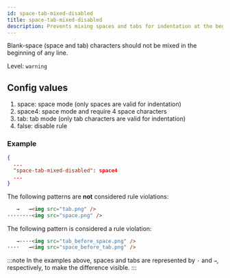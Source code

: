 ```yaml
---
id: space-tab-mixed-disabled
title: space-tab-mixed-disabled
description: Prevents mixing spaces and tabs for indentation at the beginning of lines to ensure consistent formatting.
---
```


Blank-space (space and tab) characters should not be mixed in the beginning of any line.

Level: `warning`

## Config values

1. space: space mode (only spaces are valid for indentation)
2. space4: space mode and require 4 space characters
3. tab: tab mode (only tab characters are valid for indentation)
4. false: disable rule

### Example

```json
{
  ...
  "space-tab-mixed-disabled": space4
  ...
}
```

The following patterns are **not** considered rule violations:

<!-- prettier-ignore -->
```html
   →   →<img src="tab.png" />
········<img src="space.png" />
```

The following pattern is considered a rule violation:

<!-- prettier-ignore -->
```html
   →····<img src="tab_before_space.png" />
····   →<img src="space_before_tab.png" />
```

:::note
In the examples above, spaces and tabs are represented by `·` and `→`, respectively, to make the difference visible.
:::
